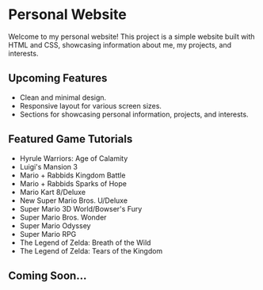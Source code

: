 # Personal Website

Welcome to my personal website! This project is a simple website built with HTML and CSS, showcasing information about me, my projects, and interests.

## Upcoming Features

- Clean and minimal design.
- Responsive layout for various screen sizes.
- Sections for showcasing personal information, projects, and interests.

## Featured Game Tutorials

- Hyrule Warriors: Age of Calamity
- Luigi's Mansion 3
- Mario + Rabbids Kingdom Battle
- Mario + Rabbids Sparks of Hope
- Mario Kart 8/Deluxe
- New Super Mario Bros. U/Deluxe
- Super Mario 3D World/Bowser's Fury
- Super Mario Bros. Wonder
- Super Mario Odyssey
- Super Mario RPG
- The Legend of Zelda: Breath of the Wild
- The Legend of Zelda: Tears of the Kingdom

## Coming Soon...
